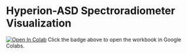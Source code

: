 # Hyperion-ASD Spectroradiometer Visualization
[![Open In Colab](https://colab.research.google.com/assets/colab-badge.svg)](https://colab.research.google.com/github/rmccormick-contractor/Hyperion-ASD-Visualization/blob/main/Hyperion-ASD-Visualization.ipynb)
Click the badge above to open the workbook in Google Colabs.
